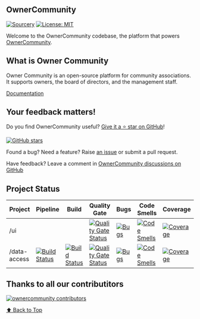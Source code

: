 

## OwnerCommunity
[![Sourcery](https://img.shields.io/badge/Sourcery-enabled-brightgreen)](https://sourcery.ai)
[![License: MIT](https://img.shields.io/github/license/simnova/ownercommunity)](https://github.com/simnova/ownercommunity/blob/main/LICENSE)

Welcome to the OwnerCommunity codebase, the platform that powers [OwnerCommunity](https://owner.community).


## What is Owner Community

Owner Community is an open-source platform for community associations. It supports owners, the board of directors, and the management staff.


[Documentation](https://docs.owner.community)


## Your feedback matters!

Do you find OwnerCommunity useful? [Give it a ⭐ star on GitHub](https://github.com/simnova/ownercommunity)!

[![GitHub stars](https://img.shields.io/github/stars/simnova/ownercommunity)](https://github.com/simnova/ownercommunity)

Found a bug? Need a feature? Raise [an issue](https://github.com/simnova/ownercommunity/issues?state=open)
or submit a pull request.

Have feedback? Leave a comment in [OwnerCommunity discussions on GitHub](https://github.com/simnova/ownercommunity/discussions)


## Project Status


| Project | Pipeline | Build |  Quality Gate   |  Bugs   |   Code Smells  | Coverage |
| --- | --- | --- | --- | --- | --- | --- |
| /ui |     |     | [![Quality Gate Status](https://sonarcloud.io/api/project_badges/measure?project=simnova_ownercommunity-ui&metric=alert_status)](https://sonarcloud.io/summary/new_code?id=simnova_ownercommunity-ui) | [![Bugs](https://sonarcloud.io/api/project_badges/measure?project=simnova_ownercommunity-ui&metric=bugs)](https://sonarcloud.io/summary/new_code?id=simnova_ownercommunity-ui) | [![Code Smells](https://sonarcloud.io/api/project_badges/measure?project=simnova_ownercommunity-ui&metric=code_smells)](https://sonarcloud.io/summary/new_code?id=simnova_ownercommunity-ui) | [![Coverage](https://sonarcloud.io/api/project_badges/measure?project=simnova_ownercommunity-ui&metric=coverage)](https://sonarcloud.io/summary/new_code?id=simnova_ownercommunity-ui) |
| /data-access | [![Build Status](https://dev.azure.com/simnova/OwnerCommunity/_apis/build/status%2Foc-data-access?branchName=main)](https://dev.azure.com/simnova/OwnerCommunity/_build/latest?definitionId=5&branchName=main) | [![Build Status](https://dev.azure.com/simnova/OwnerCommunity/_apis/build/status%2Foc-data-access?branchName=main&jobName=Build)](https://dev.azure.com/simnova/OwnerCommunity/_build/latest?definitionId=5&branchName=main) | [![Quality Gate Status](https://sonarcloud.io/api/project_badges/measure?project=simnova_ownercommuntiy-data-access&metric=alert_status)](https://sonarcloud.io/summary/new_code?id=simnova_ownercommuntiy-data-access) | [![Bugs](https://sonarcloud.io/api/project_badges/measure?project=simnova_ownercommuntiy-data-access&metric=bugs)](https://sonarcloud.io/summary/new_code?id=simnova_ownercommuntiy-data-access) | [![Code Smells](https://sonarcloud.io/api/project_badges/measure?project=simnova_ownercommuntiy-data-access&metric=code_smells)](https://sonarcloud.io/summary/new_code?id=simnova_ownercommuntiy-data-access) | [![Coverage](https://sonarcloud.io/api/project_badges/measure?project=simnova_ownercommuntiy-data-access&metric=coverage)](https://sonarcloud.io/summary/new_code?id=simnova_ownercommuntiy-data-access) |

## Thanks to all our contributitors

[![ownercommunity contributors](https://contrib.rocks/image?repo=simnova/ownercommunity)](https://github.com/simnova/ownercommunity/graphs/contributors)

[⬆ Back to Top](#table-of-contents)

